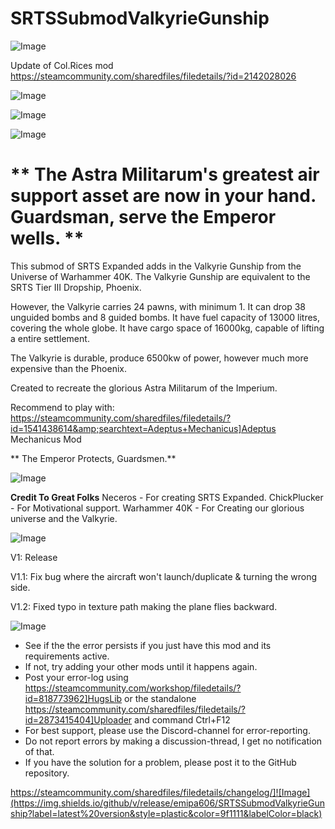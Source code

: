 # SRTSSubmodValkyrieGunship

![Image](https://i.imgur.com/buuPQel.png)

Update of Col.Rices mod https://steamcommunity.com/sharedfiles/filedetails/?id=2142028026

![Image](https://i.imgur.com/pufA0kM.png)

	
![Image](https://i.imgur.com/Z4GOv8H.png)

![Image](https://imgur.com/hhjAkMa.png)

# ** The Astra Militarum's greatest air support asset are now in your hand. Guardsman, serve the Emperor wells. **


This submod of SRTS Expanded adds in the Valkyrie Gunship from the Universe of Warhammer 40K.
The Valkyrie Gunship are equivalent to the SRTS Tier III Dropship, Phoenix.

However, the Valkyrie carries 24 pawns, with minimum 1.
It can drop 38 unguided bombs and 8 guided bombs.
It have fuel capacity of 13000 litres, covering the whole globe.
It have cargo space of 16000kg, capable of lifting a entire settlement.

The Valkyrie is durable, produce 6500kw of power, however much more expensive than the Phoenix.

Created to recreate the glorious Astra Militarum of the Imperium.

Recommend to play with:
https://steamcommunity.com/sharedfiles/filedetails/?id=1541438614&amp;searchtext=Adeptus+Mechanicus]Adeptus Mechanicus Mod

** The Emperor Protects, Guardsmen.**

![Image](https://imgur.com/zuz4mHg.png)

**Credit To Great Folks**
Neceros - For creating SRTS Expanded.
ChickPlucker - For Motivational support.
Warhammer 40K - For Creating our glorious universe and the Valkyrie.

![Image](https://imgur.com/OSY76HV.png)


V1: Release

V1.1: Fix bug where the aircraft won't launch/duplicate &amp; turning the wrong side.

V1.2: Fixed typo in texture path making the plane flies backward.

![Image](https://i.imgur.com/PwoNOj4.png)



-  See if the the error persists if you just have this mod and its requirements active.
-  If not, try adding your other mods until it happens again.
-  Post your error-log using https://steamcommunity.com/workshop/filedetails/?id=818773962]HugsLib or the standalone https://steamcommunity.com/sharedfiles/filedetails/?id=2873415404]Uploader and command Ctrl+F12
-  For best support, please use the Discord-channel for error-reporting.
-  Do not report errors by making a discussion-thread, I get no notification of that.
-  If you have the solution for a problem, please post it to the GitHub repository.



https://steamcommunity.com/sharedfiles/filedetails/changelog/]![Image](https://img.shields.io/github/v/release/emipa606/SRTSSubmodValkyrieGunship?label=latest%20version&style=plastic&color=9f1111&labelColor=black)

